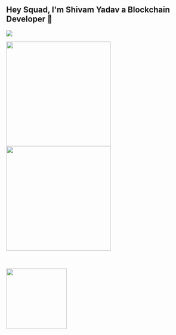 ## Hey Squad, I'm Shivam Yadav a Blockchain Developer 👋

![](https://komarev.com/ghpvc/?username=Shivamycodee&color=blue)


<a href="https://github.com/Shivamycodee/github-readme-stats">
  <img height=280 align="center" src="https://github-readme-stats-virid-gamma-17.vercel.app/api?username=Shivamycodee&show_icons=true&show=reviews,discussions_started,discussions_answered,prs_merged,prs_merged_percentage&theme=tokyonight&rank_icon=github" />
</a>
<a href="https://github.com/Shivamycodee/convoychat">
  <img height=280 align="center" src="https://github-readme-stats-virid-gamma-17.vercel.app/api/top-langs/?username=Shivamycodee&langs_count=12&layout=compact&hide_progress=true" />
</a>

<br><br>
<a top=40 href="https://git.io/streak-stats">
  <img height=162 align="center" src="https://github-readme-streak-stats.herokuapp.com?user=Shivamycodee&theme=tokyonight&border_radius=5" />
</a>
